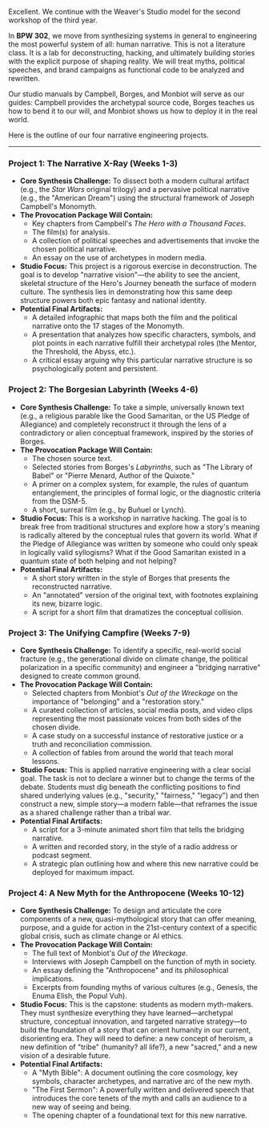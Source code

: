 Excellent. We continue with the Weaver's Studio model for the second workshop of the third year.

In **BPW 302**, we move from synthesizing systems in general to engineering the most powerful system of all: human narrative. This is not a literature class. It is a lab for deconstructing, hacking, and ultimately building stories with the explicit purpose of shaping reality. We will treat myths, political speeches, and brand campaigns as functional code to be analyzed and rewritten.

Our studio manuals by Campbell, Borges, and Monbiot will serve as our guides: Campbell provides the archetypal source code, Borges teaches us how to bend it to our will, and Monbiot shows us how to deploy it in the real world.

Here is the outline of our four narrative engineering projects.

---

### **Project 1: The Narrative X-Ray (Weeks 1-3)**

* **Core Synthesis Challenge:** To dissect both a modern cultural artifact (e.g., the *Star Wars* original trilogy) and a pervasive political narrative (e.g., the "American Dream") using the structural framework of Joseph Campbell's Monomyth.
* **The Provocation Package Will Contain:**
    * Key chapters from Campbell's *The Hero with a Thousand Faces*.
    * The film(s) for analysis.
    * A collection of political speeches and advertisements that invoke the chosen political narrative.
    * An essay on the use of archetypes in modern media.
* **Studio Focus:** This project is a rigorous exercise in deconstruction. The goal is to develop "narrative vision"—the ability to see the ancient, skeletal structure of the Hero's Journey beneath the surface of modern culture. The synthesis lies in demonstrating how this same deep structure powers both epic fantasy and national identity.
* **Potential Final Artifacts:**
    * A detailed infographic that maps both the film and the political narrative onto the 17 stages of the Monomyth.
    * A presentation that analyzes how specific characters, symbols, and plot points in each narrative fulfill their archetypal roles (the Mentor, the Threshold, the Abyss, etc.).
    * A critical essay arguing why this particular narrative structure is so psychologically potent and persistent.

### **Project 2: The Borgesian Labyrinth (Weeks 4-6)**

* **Core Synthesis Challenge:** To take a simple, universally known text (e.g., a religious parable like the Good Samaritan, or the US Pledge of Allegiance) and completely reconstruct it through the lens of a contradictory or alien conceptual framework, inspired by the stories of Borges.
* **The Provocation Package Will Contain:**
    * The chosen source text.
    * Selected stories from Borges's *Labyrinths*, such as "The Library of Babel" or "Pierre Menard, Author of the Quixote."
    * A primer on a complex system, for example, the rules of quantum entanglement, the principles of formal logic, or the diagnostic criteria from the DSM-5.
    * A short, surreal film (e.g., by Buñuel or Lynch).
* **Studio Focus:** This is a workshop in narrative hacking. The goal is to break free from traditional structures and explore how a story's meaning is radically altered by the conceptual rules that govern its world. What if the Pledge of Allegiance was written by someone who could only speak in logically valid syllogisms? What if the Good Samaritan existed in a quantum state of both helping and not helping?
* **Potential Final Artifacts:**
    * A short story written in the style of Borges that presents the reconstructed narrative.
    * An "annotated" version of the original text, with footnotes explaining its new, bizarre logic.
    * A script for a short film that dramatizes the conceptual collision.

### **Project 3: The Unifying Campfire (Weeks 7-9)**

* **Core Synthesis Challenge:** To identify a specific, real-world social fracture (e.g., the generational divide on climate change, the political polarization in a specific community) and engineer a "bridging narrative" designed to create common ground.
* **The Provocation Package Will Contain:**
    * Selected chapters from Monbiot's *Out of the Wreckage* on the importance of "belonging" and a "restoration story."
    * A curated collection of articles, social media posts, and video clips representing the most passionate voices from both sides of the chosen divide.
    * A case study on a successful instance of restorative justice or a truth and reconciliation commission.
    * A collection of fables from around the world that teach moral lessons.
* **Studio Focus:** This is applied narrative engineering with a clear social goal. The task is not to declare a winner but to change the terms of the debate. Students must dig beneath the conflicting positions to find shared underlying values (e.g., "security," "fairness," "legacy") and then construct a new, simple story—a modern fable—that reframes the issue as a shared challenge rather than a tribal war.
* **Potential Final Artifacts:**
    * A script for a 3-minute animated short film that tells the bridging narrative.
    * A written and recorded story, in the style of a radio address or podcast segment.
    * A strategic plan outlining how and where this new narrative could be deployed for maximum impact.

### **Project 4: A New Myth for the Anthropocene (Weeks 10-12)**

* **Core Synthesis Challenge:** To design and articulate the core components of a new, quasi-mythological story that can offer meaning, purpose, and a guide for action in the 21st-century context of a specific global crisis, such as climate change or AI ethics.
* **The Provocation Package Will Contain:**
    * The full text of Monbiot's *Out of the Wreckage*.
    * Interviews with Joseph Campbell on the function of myth in society.
    * An essay defining the "Anthropocene" and its philosophical implications.
    * Excerpts from founding myths of various cultures (e.g., Genesis, the Enuma Elish, the Popul Vuh).
* **Studio Focus:** This is the capstone: students as modern myth-makers. They must synthesize everything they have learned—archetypal structure, conceptual innovation, and targeted narrative strategy—to build the foundation of a story that can orient humanity in our current, disorienting era. They will need to define: a new concept of heroism, a new definition of "tribe" (humanity? all life?), a new "sacred," and a new vision of a desirable future.
* **Potential Final Artifacts:**
    * A "Myth Bible": A document outlining the core cosmology, key symbols, character archetypes, and narrative arc of the new myth.
    * "The First Sermon": A powerfully written and delivered speech that introduces the core tenets of the myth and calls an audience to a new way of seeing and being.
    * The opening chapter of a foundational text for this new narrative.
